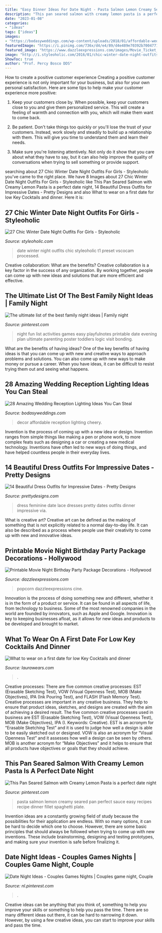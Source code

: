 ```yaml
---
title: "Easy Dinner Ideas For Date Night - Pasta Salmon Lemon Creamy Seared Pan Perfect Sauce Easy Recipes Recipe Dinner Fillet Spaghetti Plate"
description: "This pan seared salmon with creamy lemon pasta is a perfect date night"
date: "2023-01-08"
categories:
- "ideas"
tags: ["ideas"]
images:
- "https://bodasyweddings.com/wp-content/uploads/2018/01/affordable-wedding-decor-ideas.jpg"
featuredImage: "https://i.pinimg.com/736x/d4/e4/89/d4e489e70392b7004771be90b655ebdb.jpg"
featured_image: "https://www.dazzleexpressions.com/images/Movie_Ticket_Page_1.jpg"
image: "http://i.styleoholic.com/2016/01/chic-winter-date-night-outfits-for-girls-14.jpg"
ShowToc: true
author: "Prof. Percy Bosco DDS"
---
```



How to create a positive customer experience
Creating a positive customer experience is not only important for your business, but also for your own personal satisfaction. Here are some tips to help make your customer experience more positive:
1. Keep your customers close by. When possible, keep your customers close to you and give them personalized service. This will create a feeling of warmth and connection with you, which will make them want to come back.

2. Be patient. Don't take things too quickly or you'll lose the trust of your customers. Instead, work slowly and steadily to build up a relationship with them. This will give you time to understand them and learn their needs.

3. Make sure you're listening attentively. Not only do it show that you care about what they have to say, but it can also help improve the quality of conversations when trying to sell something or provide support.

	

		
searching about 27 Chic Winter Date Night Outfits For Girls - Styleoholic you've came to the right place. We have 8 Images about 27 Chic Winter Date Night Outfits For Girls - Styleoholic like This Pan Seared Salmon with Creamy Lemon Pasta is a perfect date night, 14 Beautiful Dress Outfits for Impressive Dates - Pretty Designs and also What to wear on a first date for low Key Cocktails and dinner. Here it is:
		
    
## 27 Chic Winter Date Night Outfits For Girls - Styleoholic

<img loading=lazy src="http://i.styleoholic.com/2016/01/chic-winter-date-night-outfits-for-girls-14.jpg" onerror="this.onerror=null;this.src='https://tse1.mm.bing.net/th?id=OIP.DQ7ErT1wsZ29q0q1NWK2hgHaLH&amp;pid=15.1';" alt="27 Chic Winter Date Night Outfits For Girls - Styleoholic">

_Source: styleoholic.com_

>date winter night outfits chic styleoholic t1 preset vscocam processed. 

	

Creative collaboration: What are the benefits?
Creative collaboration is a key factor in the success of any organization. By working together, people can come up with new ideas and solutions that are more efficient and effective.

    
## The Ultimate List Of The Best Family Night Ideas | Family Night

<img loading=lazy src="https://i.pinimg.com/736x/e0/f2/37/e0f2370e9645ea43ac0b3776c5592736.jpg" onerror="this.onerror=null;this.src='https://tse3.mm.bing.net/th?id=OIP.tnYZMzc9Rf5Ecg0Ta8D2tgHaLH&amp;pid=15.1';" alt="The ultimate list of the best family night ideas | Family night">

_Source: pinterest.com_

>night fun list activities games easy playfulnotes printable date evening plan ultimate parenting poster toddlers logic visit bonding. 

	

What are the benefits of having ideas?
One of the key benefits of having ideas is that you can come up with new and creative ways to approach problems and solutions. You can also come up with new ways to make money or pursue a career. When you have ideas, it can be difficult to resist trying them out and seeing what happens.

    
## 28 Amazing Wedding Reception Lighting Ideas You Can Steal

<img loading=lazy src="https://bodasyweddings.com/wp-content/uploads/2018/01/affordable-wedding-decor-ideas.jpg" onerror="this.onerror=null;this.src='https://tse2.mm.bing.net/th?id=OIP.QSayl-RsxJJFa8aOUW_fzQHaLH&amp;pid=15.1';" alt="28 Amazing Wedding Reception Lighting Ideas You Can Steal">

_Source: bodasyweddings.com_

>decor affordable reception lighting cheery. 

	

Invention is the process of coming up with a new idea or design. Invention ranges from simple things like making a pen or phone work, to more complex feats such as designing a car or creating a new medical technology. Inventions have often led to new ways of doing things, and have helped countless people in their everyday lives.

    
## 14 Beautiful Dress Outfits For Impressive Dates - Pretty Designs

<img loading=lazy src="http://www.prettydesigns.com/wp-content/uploads/2014/07/Feminine-Lace-Dress-for-Date.jpg" onerror="this.onerror=null;this.src='https://tse3.mm.bing.net/th?id=OIP.XOoc42xm-2LZUteKb9GLlgHaK3&amp;pid=15.1';" alt="14 Beautiful Dress Outfits for Impressive Dates - Pretty Designs">

_Source: prettydesigns.com_

>dress feminine date lace dresses pretty dates outfits dinner impressive via. 

	

What is creative art?
Creative art can be defined as the making of something that is not explicitly related to a normal day-to-day life. It can also be described as a process where people use their creativity to come up with new and innovative ideas.

    
## Printable Movie Night Birthday Party Package Decorations - Hollywood

<img loading=lazy src="https://www.dazzleexpressions.com/images/Movie_Ticket_Page_1.jpg" onerror="this.onerror=null;this.src='https://tse1.mm.bing.net/th?id=OIP.YC9KMDY3pIITd5a63enH6wHaFY&amp;pid=15.1';" alt="Printable Movie Night Birthday Party Package Decorations - Hollywood">

_Source: dazzleexpressions.com_

>popcorn dazzleexpressions cine. 

	

Innovation is the process of doing something new and different, whether it is in the form of a product or service. It can be found in all aspects of life, from technology to business. Some of the most renowned companies in the world are founded by innovators, such as Apple and Google. Innovation is key to keeping businesses afloat, as it allows for new ideas and products to be developed and brought to market.

    
## What To Wear On A First Date For Low Key Cocktails And Dinner

<img loading=lazy src="https://laurawears.com/wp-content/uploads/2017/02/3.jpg" onerror="this.onerror=null;this.src='https://tse1.mm.bing.net/th?id=OIP.kUeGctHvxYEcy0r_dQPkSgHaLH&amp;pid=15.1';" alt="What to wear on a first date for low Key Cocktails and dinner">

_Source: laurawears.com_

>. 

	

Creative processes: There are five common creative processes: EST (Erasable Sketching Test), VOW (Visual Openness Test), MOB (Make Objectives), IPA (Ink Pouring Test), and FLASH (Flash Memory Test).
Creative processes are important in any creative business. They help to ensure that product ideas, sketches, and designs are created with the aim of achieving a desired result. The five common creative processes used in business are EST (Erasable Sketching Test), VOW (Visual Openness Test), MOB (Make Objectives), IPA (I. Keywords: Creative).
 EST is an acronym for “Erasable Sketching Test” and it is used to judge how well a design is able to be easily sketched out or designed. VOW is also an acronym for “Visual Openness Test” and it assesses how well a design can be seen by others. MOB is another acronym for “Make Objectives” and it helps to ensure that all products have objectives or goals that they should achieve.

    
## This Pan Seared Salmon With Creamy Lemon Pasta Is A Perfect Date Night

<img loading=lazy src="https://i.pinimg.com/736x/d4/e4/89/d4e489e70392b7004771be90b655ebdb.jpg" onerror="this.onerror=null;this.src='https://tse2.mm.bing.net/th?id=OIP.HH_zS8Y_eiPzQKNGFG6FFAHaLH&amp;pid=15.1';" alt="This Pan Seared Salmon with Creamy Lemon Pasta is a perfect date night">

_Source: pinterest.com_

>pasta salmon lemon creamy seared pan perfect sauce easy recipes recipe dinner fillet spaghetti plate. 

	

Invention ideas are a constantly growing field of study because the possibilities for their application are endless. With so many options, it can be hard to decide which one to choose. However, there are some basic principles that should always be followed when trying to come up with new inventions. These include brainstorming, designing and testing prototypes, and making sure your invention is safe before finalizing it.

    
## Date Night Ideas - Couples Games Nights | Couples Game Night, Couple

<img loading=lazy src="https://i.pinimg.com/736x/a2/dc/64/a2dc64afb4d35914c30c9b18f0b7da48.jpg" onerror="this.onerror=null;this.src='https://tse1.mm.bing.net/th?id=OIP.x7nhTw-aEBCRNxEtSSdcNwHaLH&amp;pid=15.1';" alt="Date Night Ideas - Couples Games Nights | Couples game night, Couple">

_Source: nl.pinterest.com_

>. 

	

Creative ideas can be anything that you think of, something to help you improve your skills or something to help you pass the time. There are so many different ideas out there, it can be hard to narrowing it down. However, by using a few creative ideas, you can start to improve your skills and pass the time.

